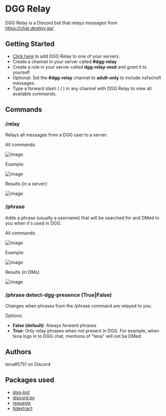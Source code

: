 # DGG Relay

DGG Relay is a Discord bot that relays messages from https://chat.destiny.gg/

## Getting Started

* [Click here](https://discord.com/api/oauth2/authorize?client_id=944248509937352764&permissions=2147863552&scope=bot%20applications.commands) to add DGG Relay to one of your servers.
* Create a channel in your server called **#dgg-relay**
* Create a role in your server called **dgg-relay-mod** and grant it to yourself
* Optional: Set the **#dgg-relay** channel to **adult-only** to include nsfw/nsfl messages.
* Type a forward slash ( / ) in any channel with DGG Relay to view all available commands.

## Commands

### /relay
Relays all messages from a DGG user to a server.

All commands:

![image](https://user-images.githubusercontent.com/4806938/221872244-1d7958ad-4a28-422d-afb8-4b56a067b5c6.png)

Example:

![image](https://user-images.githubusercontent.com/4806938/221875210-f6118cd5-6747-42b6-a070-38b74ff915bc.png)

Results (in a server):

![image](https://user-images.githubusercontent.com/4806938/221875454-eb8ef676-917f-4be1-a400-195b472077d9.png)

### /phrase
Adds a phrase (usually a username) that will be searched for and DMed to you when it's used in DGG.

All commands:

![image](https://user-images.githubusercontent.com/4806938/221875739-2d3e2ec7-e785-43eb-81b8-0f795dd986a3.png)

Example:

![image](https://user-images.githubusercontent.com/4806938/221876079-64a710a0-141f-42b8-b861-9480de3228e9.png)

Results (in DMs):

![image](https://user-images.githubusercontent.com/4806938/221876262-d363d4b6-2d97-4430-80ab-715d26eb7d49.png)

### /phrase detect-dgg-presence (True|False)
Changes when phrases from the /phrase command are relayed to you.

Options:
* **False (default)**: Always forward phrases
* **True**: Only relay phrases when not present in DGG. For example, when tena logs in to DGG chat, mentions of "tena" will not be DMed. 

## Authors

tena#5751 on Discord

## Packages used

* [dgg-bot](https://github.com/Fritz-02/dgg-bot)
* [discord.py](https://github.com/Rapptz/discord.py)
* [requests](https://pypi.org/project/requests/)
* [tldextract](https://pypi.org/project/tldextract/)
